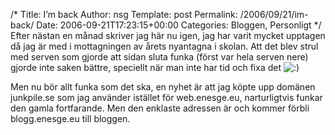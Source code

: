 /*
 Title: I’m back
 Author: nsg
 Template: post
 Permalink: /2006/09/21/im-back/
 Date: 2006-09-21T17:23:15+00:00
 Categories: Bloggen, Personligt
*/
Efter nästan en månad skriver jag här nu igen, jag har varit mycket upptagen då jag är med i mottagningen av årets nyantagna i skolan. Att det blev strul med serven som gjorde att sidan sluta funka (först var hela serven nere) gjorde inte saken bättre, speciellt när man inte har tid och fixa det <img src="http://nsg.cc/wp-includes/images/smilies/icon_smile.gif" alt=":)" class="wp-smiley" /> 

Men nu bör allt funka som det ska, en nyhet är att jag köpte upp domänen junkpile.se som jag använder istället för web.enesge.eu, narturligtvis funkar den gamla fortfarande. Men den enklaste adressen är och kommer förbli blogg.enesge.eu till bloggen.

<small></small>